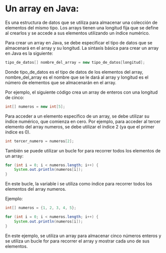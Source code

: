 # Un array en Java:
Es una estructura de datos que se utiliza para almacenar una colección de elementos del mismo tipo. Los arrays tienen una longitud fija que se define al crearlos y se accede a sus elementos utilizando un índice numérico.

Para crear un array en Java, se debe especificar el tipo de datos que se almacenará en el array y su longitud. La sintaxis básica para crear un array en Java es la siguiente:

```java
tipo_de_datos[] nombre_del_array = new tipo_de_datos[longitud];
```

Donde tipo_de_datos es el tipo de datos de los elementos del array, nombre_del_array es el nombre que se le dará al array y longitud es el número de elementos que se almacenarán en el array.

Por ejemplo, el siguiente código crea un array de enteros con una longitud de cinco:

```java
int[] numeros = new int[5];
```

Para acceder a un elemento específico de un array, se debe utilizar su índice numérico, que comienza en cero. Por ejemplo, para acceder al tercer elemento del array numeros, se debe utilizar el índice 2 (ya que el primer índice es 0).
```java
int tercer_numero = numeros[2];
```

También se puede utilizar un bucle for para recorrer todos los elementos de un array:
```java
for (int i = 0; i < numeros.length; i++) {
    System.out.println(numeros[i]);
}
```

En este bucle, la variable i se utiliza como índice para recorrer todos los elementos del array numeros.

Ejemplo:

```java
int[] numeros = {1, 2, 3, 4, 5};

for (int i = 0; i < numeros.length; i++) {
    System.out.println(numeros[i]);
}
```
En este ejemplo, se utiliza un array para almacenar cinco números enteros y se utiliza un bucle for para recorrer el array y mostrar cada uno de sus elementos.
